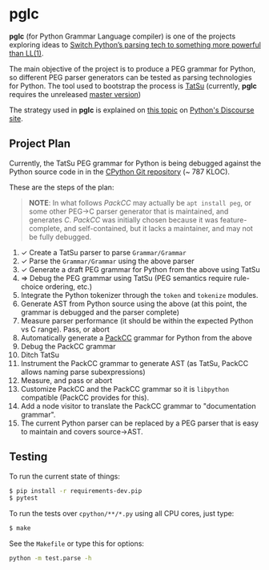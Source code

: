 # **pglc**

**pglc** (for Python Grammar Language compiler) is one of the projects exploring ideas to
[Switch Python’s parsing tech to something more powerful than LL(1)](https://discuss.python.org/t/switch-pythons-parsing-tech-to-something-more-powerful-than-ll-1/379/56).

The main objective of the project is to produce a PEG grammar for Python, so different PEG parser generators can be tested as parsing technologies for Python. The tool used to bootstrap the process is [TatSu](https://tatsu.readthedocs.io) (currently, **pglc** requires the unreleased [master version](https://github.com/neogeny/TatSu))

The strategy used in **pglc** is explained on [this topic](https://discuss.python.org/t/preparing-for-new-python-parsing/1550/38) on [Python's Discourse site](https://discuss.python.org/c/ideas).

## Project Plan

Currently, the TatSu PEG grammar for Python is being debugged against the Python source code in in the [CPython Git repository](https://github.com/python/cpython) (~ 787 KLOC).

These are the steps of the plan:

> **NOTE**: In what follows _PackCC_ may actually be `apt install peg`, or some other PEG->C parser generator that is maintained, and generates _C_. _PackCC_ was initially chosen because it was feature-complete, and self-contained, but it lacks a maintainer, and may not be fully debugged.

1. ✓ Create a TatSu parser to parse `Grammar/Grammar`
1. ✓ Parse the `Grammar/Grammar` using the above parser
1. ✓ Generate a draft PEG grammar for Python from the above using TatSu
1. ⇒ Debug the PEG grammar using TatSu (PEG semantics require rule-choice ordering, etc.)
1. Integrate the Python tokenizer through the `token` and `tokenize` modules.
1. Generate AST from Python source using the above (at this point, the grammar is debugged and the parser complete)
1. Measure parser performance (it should be within the expected Python vs C range). Pass, or abort
1. Automatically generate a [PackCC](https://github.com/apalala/packcc) grammar for Python from the above
1. Debug the PackCC grammar
1. Ditch TatSu
1. Instrument the PackCC grammar to generate AST (as TatSu, PackCC allows naming parse subexpressions)
1. Measure, and pass or abort
1. Customize PackCC and the PackCC grammar so it is `libpython` compatible (PackCC provides for this).
1. Add a node visitor to translate the PackCC grammar to "documentation grammar".
1. The current Python parser can be replaced by a PEG parser that is easy to maintain and covers source->AST.

## Testing

To run the current state of things:

```bash
$ pip install -r requirements-dev.pip
$ pytest
```

To run the tests over `cpython/**/*.py` using all CPU cores, just type:

```bash
$ make
```

See the `Makefile` or type this for options:

```bash
python -m test.parse -h
```
